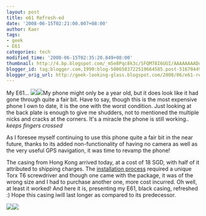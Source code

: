 ```yaml
---
layout: post
title: e61 Refresh-ed
date: '2008-06-15T02:21:00.007+08:00'
author: Kaer
tags:
- geek
- E61
categories: tech
modified_time: '2008-06-15T02:35:20.849+08:00'
thumbnail: http://4.bp.blogspot.com/_m5e8Pqc8k3c/SFQM78I6UUI/AAAAAAAADuQ/097tIoSUoFU/s72-c/DSCF4919.JPG
blogger_id: tag:blogger.com,1999:blog-5086583722519664585.post-5167044909308859719
blogger_orig_url: http://geek-looking-glass.blogspot.com/2008/06/e61-refresh-ed.html
---
```


My E61... 
![](http://4.bp.blogspot.com/_m5e8Pqc8k3c/SFQM78I6UUI/AAAAAAAADuQ/097tIoSUoFU/s1600/DSCF4919.JPG)![](http://1.bp.blogspot.com/_m5e8Pqc8k3c/SFQM8V0BILI/AAAAAAAADuY/jr7vTlPNzSY/s1600/DSCF4920.JPG)My phone might only be a year old, but it does 
look like it had gone through quite a fair bit. Have to say, though this is 
the most expensive phone I own to date, it is the one with the worst 
condition. Just looking at the back plate is enough to give me shudders, not 
to mentioned the multiple nicks and cracks at the corners. It's a miracle the 
phone is still working.. *keeps fingers crossed* 

As I foresee myself continuing to use this phone quite a fair bit in the near 
future, thanks to its added non-functionality of having no camera as well as 
the very useful GPS navigation, it was time to revamp the phone! 

The casing from Hong Kong arrived today, at 
a cost of 18 SGD, with half of it attributed to shipping charges. The 
[installation process](http://blog.petralli.net/photos/v/e61apart/) required a 
unique Torx T6 screwdriver and though one came with the package, it was of the 
wrong size and I had to purchase another one, more cost incurred. Oh well, at 
least it worked! And here it is, presenting my E61, black casing, refreshed :) 
Hope this casing iwill last longer as compared to its predecessor. 

![](http://1.bp.blogspot.com/_m5e8Pqc8k3c/SFQM8mvM_lI/AAAAAAAADug/7FmUBj6_his/s1600/DSCF4923.JPG)![](http://2.bp.blogspot.com/_m5e8Pqc8k3c/SFQM9BQzyUI/AAAAAAAADuo/n4C8ti-kz8I/s1600/DSCF4925.JPG) 